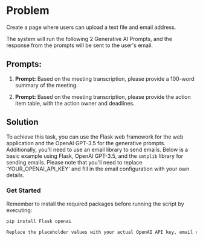 # Problem

Create a page where users can upload a text file and email address.

The system will run the following 2 Generative AI Prompts, and the response from the prompts will be sent to the user's email.

## Prompts:

1. **Prompt:** Based on the meeting transcription, please provide a 100-word summary of the meeting.

2. **Prompt:** Based on the meeting transcription, please provide the action item table, with the action owner and deadlines.

## Solution

To achieve this task, you can use the Flask web framework for the web application and the OpenAI GPT-3.5 for the generative prompts. Additionally, you'll need to use an email library to send emails. Below is a basic example using Flask, OpenAI GPT-3.5, and the `smtplib` library for sending emails. Please note that you'll need to replace 'YOUR_OPENAI_API_KEY' and fill in the email configuration with your own details.

### Get Started

Remember to install the required packages before running the script by executing:

```bash
pip install Flask openai

Replace the placeholder values with your actual OpenAI API key, email credentials, and secret key.
